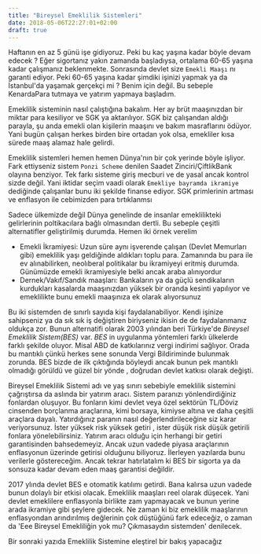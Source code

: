 ```yaml
---
title: "Bireysel Emeklilik Sistemleri"
date: 2018-05-06T22:27:01+02:00
draft: true
---
```


Haftanın en az 5 günü işe gidiyoruz. Peki bu kaç yaşına kadar böyle devam edecek ? Eğer sigortanız yakın zamanda başladıysa, ortalama 60-65 yaşına kadar çalışmanız beklenmekte. Sonrasında devlet size  `Emekli Maaşı` nı garanti ediyor. Peki 60-65 yaşına kadar şimdiki işinizi yapmak ya da İstanbul'da yaşamak gerçekçi mi ? Benim için değil. Bu sebeple KenardaPara tutmaya ve yatırım yapmaya başladım.

Emeklilik sisteminin nasıl çalıştığına bakalım. Her ay brüt maaşınızdan bir miktar para kesiliyor ve SGK ya aktarılıyor. SGK biz çalışandan aldığı parayla, şu anda emekli olan kişilerin maaşını ve bakım masraflarını ödüyor. Yani bugün çalışan herkes birden bire ortadan yok olsa, emekliler kısa sürede maaş alamaz hale gelirdi.

Emeklilik sistemleri hemen hemen Dünya'nın bir çok yerinde böyle işliyor. Fark ettiyseniz sistem `Ponzi Scheme` denilen Saadet Zinciri/ÇiftlikBank olayına benziyor. Tek farkı sisteme giriş mecburi ve de yasal ancak kontrol sizde değil. Yani iktidar seçim vaadi olarak `Emekliye bayramda ikramiye` dediğinde çalışanlar bunu iki şekilde finanse ediyor. SGK primlerinin artması ve enflasyon ile cebimizden para tırtıklanmsı

Sadece ülkemizde değil Dünya genelinde de insanlar emeklilikteki gelirlerinin poltikacılara bağlı olmasından dertli.
Bu sebeple çeşitli alternatifler geliştirilmiş durumda. Hemen iki örnek verelim

* Emekli İkramiyesi: Uzun süre aynı işverende çalışan (Devlet Memurları gibi) emeklilik yaşı geldiğinde aldıkları toplu para. Zamanında bu para ile ev alınabilirken, neolıberal politikalar bu ikramiyeyi eritmiş durumda. Günümüzde emekli ikramiyesiyle belki ancak araba alınıyordur
* Dernek/Vakıf/Sandık maaşları: Bankaların ya da güçlü sendikaların kurdukları kasalarda maaşınızdan yüksek bir oranda kesinti yapılıyor ve emeklilikte bunu emekli maaşınıza ek olarak alıyorsunuz

Bu iki sistemden de sınırlı sayıda kişi faydalanabiliyor. Kendi işinize sahipseniz ya da sık sık iş değiştiren biriyseniz ikisin de de faydalanmanız oldukça zor.
Bunun alternatifi olarak 2003 yılından beri Türkiye'de *Bireysel Emeklilik Sistem(BES)* var. *BES* in uygulanma yöntemleri farklı ülkelerde farklı şekilde oluyor. Misal ABD de katkılarınız vergi indirimi sağlıyor. Orada bu mantıklı çünkü herkes sene sonunda Vergi Bildiriminde bulunmak zorunda. BES bizde de ilk çıktığında böyleydi ancak bunun pek mantıklı olmadığı görüldü ve güzel bir yönde , doğrudan devlet katkısı olarak değişti.

Bireysel Emeklilik Sistemi adı ve yaş sınırı sebebiyle emeklilik sistemini çağrıştırsa da aslında bir yatırım aracı. Sistem paranızı yönlendirdiğiniz fonlardan oluşuyor. Bu fonların kimi devlet veya özel sektörün TL/Döviz cinsenden borçlanma araçlarına, kimi borsaya, kimiyse altına ve daha çeşitli araçlara dayalı.
Yatırdığınız paranın nasıl değerlendirileceğine siz karar veriyorsunuz. İster yüksek risk yüksek getiri , ister düşük risk düşük getirili fonlara yönelebilirsiniz.
Yatırım aracı olduğu için herhangi bir getiri garantisinden bahsedemeyiz. Ancak uzun vadede piyasa araçlarının enflasyonun üzerinde getirisi olduğunu biliyoruz. İlerleyen yazılarda bunu verilerle göstereceğim. Ancak tekrar hatırlatalım ki BES bir sigorta ya da sonsuza kadar devam eden maaş garantisi değildir.

2017 ylında devlet BES e otomatik katılımı getirdi. Bana kalırsa uzun vadede bunun dolaylı bir etkisi olacak. Emeklilik maaşları reel olarak düşecek. Yani devlet emeklilere enflasyonla birlikte zam yapmayacak ve bunun yerine arada ikramiye gibi şeylere gidecek. Ne zaman ki biz emeklilik maaşlarının enflasyondan arındırılmış değlerinin çok düştüğünü fark edeceğiz, o zaman da 'Eee Bireysel Emekliliğin yok mu? Çıkmasaydın sistemden' denilecek.


Bir sonraki yazıda Emeklilik Sistemine eleştirel bir bakış yapacağız

